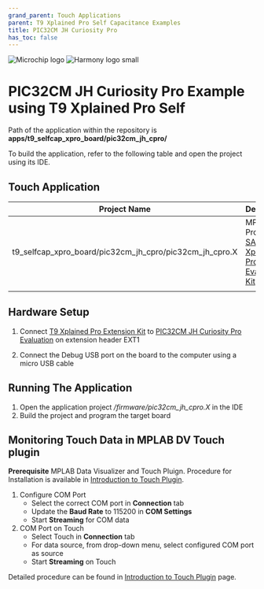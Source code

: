 ```yaml
---
grand_parent: Touch Applications
parent: T9 Xplained Pro Self Capacitance Examples
title: PIC32CM JH Curiosity Pro
has_toc: false
---
```

![Microchip logo](https://raw.githubusercontent.com/wiki/Microchip-MPLAB-Harmony/Microchip-MPLAB-Harmony.github.io/images/microchip_logo.png)
![Harmony logo small](https://raw.githubusercontent.com/wiki/Microchip-MPLAB-Harmony/Microchip-MPLAB-Harmony.github.io/images/microchip_mplab_harmony_logo_small.png)

#  PIC32CM JH Curiosity Pro Example using T9 Xplained Pro Self

Path of the application within the repository is **apps/t9_selfcap_xpro_board/pic32cm_jh_cpro/**

To build the application, refer to the following table and open the project using its IDE.

## Touch Application

| Project Name      | Description                                    |
| ----------------- | ---------------------------------------------- |
| t9_selfcap_xpro_board/pic32cm_jh_cpro/pic32cm_jh_cpro.X    | MPLABX Project for [SAM C21 Xplained Pro Evaluation Kit](https://www.microchip.com/en-us/development-tool/EV80P12A_TODO)|
|||

## Hardware Setup

1. Connect [T9 Xplained Pro Extension Kit](https://www.microchip.com/en-us/development-tool/AC89D55A) to [PIC32CM JH Curiosity Pro Evaluation](https://www.microchip.com/en-us/development-tool/EV80P12A_TODO) on extension header EXT1
   
2. Connect the Debug USB port on the board to the computer using a micro USB cable

## Running The Application

1. Open the application project */firmware/pic32cm_jh_cpro.X* in the IDE
2. Build the project and program the target board

## Monitoring Touch Data in MPLAB DV Touch plugin
**Prerequisite**
MPLAB Data Visualizer and Touch Pluign. Procedure for Installation is available in [Introduction to Touch Plugin](https://microchipdeveloper.com/touch:introduction-to-touch-plugin).

1. Configure COM Port
    -    Select the correct COM port in **Connection** tab
    -    Update the **Baud Rate** to 115200 in **COM Settings**
    -    Start **Streaming** for COM data
2. COM Port on Touch
    - Select Touch in **Connection** tab
    - For data source, from drop-down menu, select configured COM port as source
    - Start **Streaming** on Touch

Detailed procedure can be found in [Introduction to Touch Plugin](https://microchipdeveloper.com/touch:introduction-to-touch-plugin) page.
